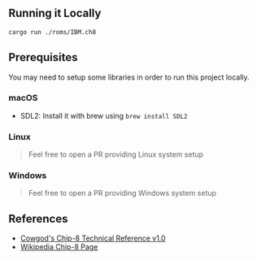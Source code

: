 ## Running it Locally

```bash
cargo run ./roms/IBM.ch8
```

## Prerequisites

You may need to setup some libraries in order to run this project locally.

### macOS

- SDL2: Install it with brew using `brew install SDL2`

### Linux

> Feel free to open a PR providing Linux system setup

### Windows

> Feel free to open a PR providing Windows system setup

## References

- [Cowgod's Chip-8 Technical Reference v1.0](http://devernay.free.fr/hacks/chip8/C8TECH10.HTM#0.0)
- [Wikipedia Chip-8 Page](https://en.wikipedia.org/wiki/CHIP-8)
